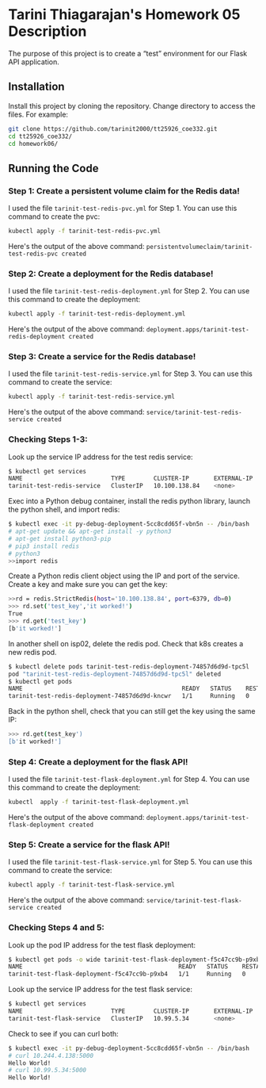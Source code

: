 # Tarini Thiagarajan's Homework 05 Description

The purpose of this project is to create a “test” environment for our Flask API application.

## Installation

Install this project by cloning the repository. Change directory to access the files. For example:

```bash
git clone https://github.com/tarinit2000/tt25926_coe332.git
cd tt25926_coe332/
cd homework06/
```

## Running the Code

### Step 1: Create a persistent volume claim for the Redis data!

I used the file ```tarinit-test-redis-pvc.yml``` for Step 1. You can use this command to create the pvc:
```bash 
kubectl apply -f tarinit-test-redis-pvc.yml
```
Here's the output of the above command: ```persistentvolumeclaim/tarinit-test-redis-pvc created```
      
### Step 2: Create a deployment for the Redis database!

I used the file ```tarinit-test-redis-deployment.yml``` for Step 2. You can use this command to create the deployment: 
```bash
kubectl apply -f tarinit-test-redis-deployment.yml
```
Here's the output of the above command: ```deployment.apps/tarinit-test-redis-deployment created```
     
### Step 3: Create a service for the Redis database!

I used the file ```tarinit-test-redis-service.yml``` for Step 3. You can use this command to create the service: 
```bash
kubectl apply -f tarinit-test-redis-service.yml
```
Here's the output of the above command: ```service/tarinit-test-redis-service created```

### Checking Steps 1-3: 

Look up the service IP address for the test redis service:
```bash
$ kubectl get services
NAME                         TYPE        CLUSTER-IP       EXTERNAL-IP   PORT(S)          AGE
tarinit-test-redis-service   ClusterIP   10.100.138.84    <none>        6379/TCP         27h
```
Exec into a Python debug container, install the redis python library, launch the python shell, and import redis:
```bash 
$ kubectl exec -it py-debug-deployment-5cc8cdd65f-vbn5n -- /bin/bash
# apt-get update && apt-get install -y python3
# apt-get install python3-pip
# pip3 install redis
# python3
>>import redis
```
Create a Python redis client object using the IP and port of the service. Create a key and make sure you can get the key:
```bash
>>rd = redis.StrictRedis(host='10.100.138.84', port=6379, db=0)
>>> rd.set('test_key','it worked!')
True
>>> rd.get('test_key')
[b'it worked!']
```
In another shell on isp02, delete the redis pod. Check that k8s creates a new redis pod.
```bash
$ kubectl delete pods tarinit-test-redis-deployment-74857d6d9d-tpc5l
pod "tarinit-test-redis-deployment-74857d6d9d-tpc5l" deleted
$ kubectl get pods
NAME                                             READY   STATUS    RESTARTS   AGE
tarinit-test-redis-deployment-74857d6d9d-kncwr   1/1     Running   0          10s
```
Back in the python shell, check that you can still get the key using the same IP: 
```bash
>>> rd.get(test_key')
[b'it worked!']
```

### Step 4: Create a deployment for the flask API!

I used the file ```tarinit-test-flask-deployment.yml``` for Step 4. You can use this command to create the deployment: 
```bash
kubectl  apply -f tarinit-test-flask-deployment.yml
```
Here's the output of the above command: ```deployment.apps/tarinit-test-flask-deployment created```

### Step 5: Create a service for the flask API!

I used the file ```tarinit-test-flask-service.yml``` for Step 5. You can use this command to create the service: 
```bash
kubectl apply -f tarinit-test-flask-service.yml
```
Here's the output of the above command: ```service/tarinit-test-flask-service created```

### Checking Steps 4 and 5: 
Look up the pod IP address for the test flask deployment:
```bash
$ kubectl get pods -o wide tarinit-test-flask-deployment-f5c47cc9b-p9xb4
NAME                                            READY   STATUS    RESTARTS   AGE   IP             NODE   NOMINATED NODE   READINESS GATES
tarinit-test-flask-deployment-f5c47cc9b-p9xb4   1/1     Running   0          66m   10.244.4.138   c02    <none>           <none>
```
Look up the service IP address for the test flask service:
```bash
$ kubectl get services
NAME                         TYPE        CLUSTER-IP       EXTERNAL-IP   PORT(S)          AGE
tarinit-test-flask-service   ClusterIP   10.99.5.34       <none>        5000/TCP         12h
```
Check to see if you can curl both:
```bash
$ kubectl exec -it py-debug-deployment-5cc8cdd65f-vbn5n -- /bin/bash
# curl 10.244.4.138:5000
Hello World!
# curl 10.99.5.34:5000
Hello World!
```
